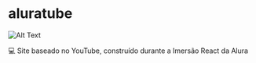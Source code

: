 # aluratube
![Alt Text](https://img.shields.io/badge/lincense-MIT-green) 

:computer: Site baseado no YouTube, construído durante a Imersão React da Alura
